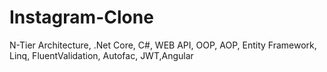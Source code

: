 # Instagram-Clone

N-Tier Architecture, .Net Core, C#, WEB API, OOP, AOP, Entity Framework, Linq, FluentValidation, Autofac, JWT,Angular
